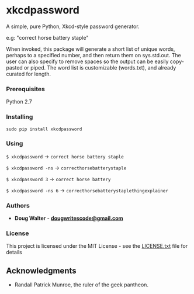 xkcdpassword
=

A simple, pure Python, Xkcd-style password generator. 

e.g: "correct horse battery staple"

When invoked, this package will generate a short list of unique words, perhaps to a specified number, and then return them on sys.std.out. The user can also specify to remove spaces so the output can be easily copy-pasted or piped. The word list is customizable (words.txt), and already curated for length.

### Prerequisites

Python 2.7

### Installing

`sudo pip install xkcdpassword`

### Using

`$ xkcdpassword` -> `correct horse battery staple`

`$ xkcdpassword -ns` -> `correcthorsebatterystaple`

`$ xkcdpassword 3` -> `correct horse battery`

`$ xkcdpassword -ns 6` -> `correcthorsebatterystaplethingexplainer`

### Authors

* **Doug Walter** - **dougwritescode@gmail.com**

### License

This project is licensed under the MIT License - see the [LICENSE.txt](LICENSE.txt) file for details

## Acknowledgments

* Randall Patrick Munroe, the ruler of the geek pantheon.

